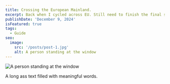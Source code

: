 ```yaml
---
title: Crossing the European Mainland.
excerpt: Back when I cycled across EU. Still need to finish the final stretch though. Cycling is so coool!
publishDate: 'December 9, 2024'
isFeatured: true
tags:
  - Guide
seo:
  image:
    src: '/posts/post-1.jpg'
    alt: A person standing at the window
---
```


![A person standing at the window](/posts/post-1.jpg)

A long ass text filled with meaningful words.